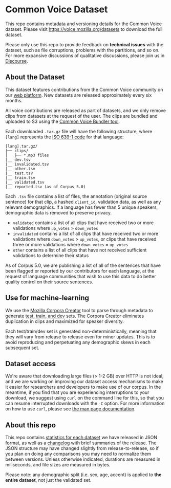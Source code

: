 # Common Voice Dataset
This repo contains metadata and versioning details for the Common Voice dataset. Please visit https://voice.mozilla.org/datasets to download the full dataset.

Please only use this repo to provide feedback on **technical issues** with the dataset, such as file corruptions, problems with the partitions, and so on. For more expansive discussions of qualitative discussions, please join us in [Discourse](https://discourse.mozilla.org/c/voice).

## About the Dataset

This dataset features contributions from the Common Voice community on our [web platform](https://voice.mozilla.org). New datasets are released approximately every six months.

All voice contributions are released as part of datasets, and we only remove clips from datasets at the request of the user. The clips are bundled and uploaded to S3 using the [Common Voice Bundler tool](https://github.com/Common-Voice/common-voice-bundler/).

Each downloaded `.tar.gz` file will have the following structure, where `[lang]` represents the [ISO 639-1 code](https://en.wikipedia.org/wiki/List_of_ISO_639-1_codes) for that language:

```
[lang].tar.gz/
├── clips/
│   ├── *.mp3 files
|__ dev.tsv
|__ invalidated.tsv
|__ other.tsv
|__ test.tsv
|__ train.tsv
|__ validated.tsv
|__ reported.tsv (as of Corpus 5.0)
```

Each `.tsv` file contains a list of files, the annotation (original source sentence) for that clip, a hashed `client_id`, validation data, as well as any relevant demographics. If a language has fewer than 5 unique speakers, demographic data is removed to preserve privacy.

* `validated` contains a list of all clips that have received two or more validations where `up_votes` > `down_votes`
* `invalidated` contains a list of all clips that have received two or more validations where `down_votes` > `up_votes`, or clips that have received three or more validations where `down_votes` = `up_votes`
* `other` contains a list of all clips that have not received sufficient validations to determine their status

As of Corpus 5.0, we are publishing a list of all of the sentences that have been flagged or reported by our contributors for each language, at the request of language communities that wish to use this data to do better quality control on their source sentences.

## Use for machine-learning

We use the [Mozilla Corpora Creator](https://github.com/mozilla/CorporaCreator) tool to parse through metadata to generate [test, train, and dev](https://en.wikipedia.org/wiki/Training,_validation,_and_test_sets) sets. The Corpora Creator eliminates duplication in clips and maximized for speaker diversity.

Each test/train/dev set is generated non-deterministically, meaning that they will vary from release to release even for minor updates. This is to avoid reproducing and perpetuating any demographic skews in each subsequent set.

## Dataset access

We're aware that downloading large files (> 1-2 GB) over HTTP is not ideal, and we are working on improving our dataset access mechanisms to make it easier for researchers and developers to make use of our corpus. In the meantime, if you find that you are experiencing interruptions to your download, we suggest using `curl` on the command line for this, so that you can resume interrupted downloads with the `-C` option. For more information on how to use `curl`, please see [the man page documentation](https://www.mit.edu/afs.new/sipb/user/ssen/src/curl-7.11.1/docs/curl.html).

## About this repo

This repo contains [statistics for each dataset](datasets) we have released in JSON format, as well as a [changelog](CHANGELOG.md) with brief summaries of the release. The JSON structure may have changed slightly from release-to-release, so if you plan on doing any comparisons you may need to normalize them between versions. Unless otherwise indicated, durations are measured in miliseconds, and file sizes are measured in bytes.

Please note: any demographic split (i.e. sex, age, accent) is applied to **the entire dataset**, not just the validated set.